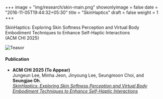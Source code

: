 +++
image = "img/research/skin-main.png"
showonlyimage = false
date = "2016-11-05T19:44:32+05:30"
title = "SkinHaptics"
draft = false
weight = 1
+++

SkinHaptics: Exploring Skin Softness Perception and Virtual Body Embodiment Techniques to Enhance Self-Haptic Interactions<br>(ACM CHI 2025)
<!--more-->

![Teasor][1]

<!-- #### Abstract
> Providing haptic feedback for soft, deformable objects is challenging, requiring complex mechanical hardware combined with modeling and rendering software.
As an alternative, we advance the concept of self-haptics, where the user's own body delivers physical feedback, to convey dynamically varying softness in VR.
Skin can exhibit different levels of contact softness by altering the biomechanical state of the body.

> We propose SkinHaptics, a device-free approach that changes the states of musculoskeletal structures and virtual hand-object representations.
In this study, we conduct three experiments to demonstrate SkinHaptics.
Using the same scale, we measure skin softness across various hand poses and contact points and evaluate the just noticeable difference in skin softness.
We investigate the effect of hand-object representations on self-haptic interactions.

> Our findings indicate that the visual representations have a significant influence on the embodiment of a self-haptic hand, and the degree of the hand embodiment strongly affects the haptic experience. -->

<!-- {{< youtube id="" autoplay="true">}} -->

#### Publication
* **ACM CHI 2025 (To Appear)** <br> Jungeun Lee, Minha Jeon, Jinyoung Lee, Seungmoon Choi, and **Seungjae Oh**.<br> *[SkinHaptics: Exploring Skin Softness Perception and Virtual Body Embodiment Techniques to Enhance Self-Haptic Interactions](https://dl.acm.org/doi/abs/10.1145/3491102.3501849)*
<!-- * Link: [Full Paper](https://doi.org/10.1145/3290605.3300906) -->
<!-- * Video: []() -->

<!-- #### Figure -->

<!-- ![Contact Area][3]

![Gestures][4]

![Visual Representations][5]

![Scenario][2] -->

<!-- #### Contribution
* Jungeun Lee: Experiment, Implementation, Experimental Design, Analysis, Figure, and Writing.
* Minha Jeon: Experiment, Figure, and Implementation.
* Jinyoung Lee: Experiment, Figure, and Implementation.
* Seungmoon Choi: Analysis, and Writing.
* Seungjae Oh: Idea, Experimental Design, Analysis, and Writing. -->

[1]: /img/research/skin-teaser.png
[2]: /img/research/skin-scenario.png
[3]: /img/research/skin-gesture.png
[4]: /img/research/skin-contact.png
[5]: /img/research/skin-vis.png
